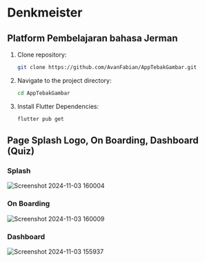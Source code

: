 # Denkmeister
## Platform Pembelajaran bahasa Jerman

1. Clone repository:

    ```bash
    git clone https://github.com/AvanFabian/AppTebakGambar.git
    ```

2. Navigate to the project directory:

    ```bash
    cd AppTebakGambar
    ```

3. Install Flutter Dependencies:

    ```bash
    flutter pub get
    ```

## Page Splash Logo, On Boarding, Dashboard (Quiz)

### Splash
![Screenshot 2024-11-03 160004](https://github.com/user-attachments/assets/28c47c61-e3e4-43d8-9187-6d2e4c97e240)

### On Boarding
![Screenshot 2024-11-03 160009](https://github.com/user-attachments/assets/861be946-8285-4fd9-8b4b-378a2ae58c54)

### Dashboard
![Screenshot 2024-11-03 155937](https://github.com/user-attachments/assets/da7bb753-23b5-4131-a27d-63d892c0b7c6)

